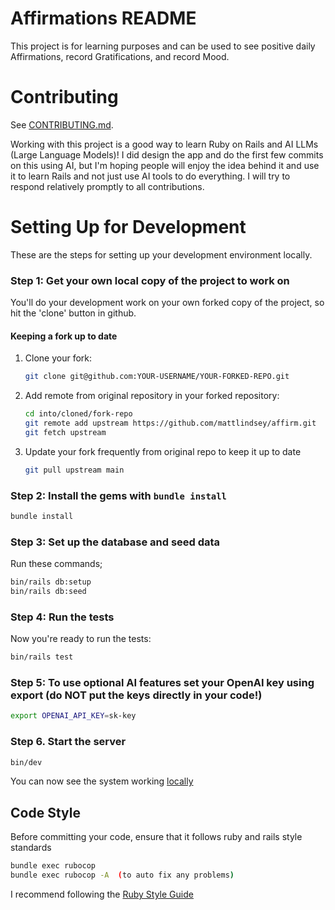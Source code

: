 # Affirmations README

This project is for learning purposes and can be used to see positive daily Affirmations, record Gratifications, and record Mood.

# Contributing

See [CONTRIBUTING.md](https://github.com/mattlindsey/affirm/blob/main/CONTRIBUTING.md).

Working with this project is a good way to learn Ruby on Rails and AI LLMs (Large Language Models)!
I did design the app and do the first few commits on this using AI, but I'm hoping people will enjoy the idea behind it and use it to learn Rails and not just use AI tools to do everything.  I will try to respond relatively promptly to all contributions.

# Setting Up for Development

These are the steps for setting up your development environment locally.

### Step 1: Get your own local copy of the project to work on

You'll do your development work on your own forked copy of the project, so hit the 'clone' button in github.

#### Keeping a fork up to date

1. Clone your fork:

   ```bash
   git clone git@github.com:YOUR-USERNAME/YOUR-FORKED-REPO.git
   ```

2. Add remote from original repository in your forked repository:

   ```bash
   cd into/cloned/fork-repo
   git remote add upstream https://github.com/mattlindsey/affirm.git
   git fetch upstream
   ```

3. Update your fork frequently from original repo to keep it up to date

   ```bash
   git pull upstream main
   ```

### Step 2: Install the gems with `bundle install`

```bash
bundle install
```

### Step 3: Set up the database and seed data

Run these commands;

```bash
bin/rails db:setup
bin/rails db:seed
```

### Step 4: Run the tests

Now you're ready to run the tests:

```bash
bin/rails test
```

### Step 5: To use optional AI features set your OpenAI key using export (do NOT put the keys directly in your code!)

```bash
export OPENAI_API_KEY=sk-key
```

### Step 6. Start the server

```bash
bin/dev
```

You can now see the system working [locally](http://localhost:3000)

## Code Style

Before committing your code, ensure that it follows ruby and rails style standards

```bash
bundle exec rubocop
bundle exec rubocop -A  (to auto fix any problems)
```

I recommend following the [Ruby Style Guide](https://github.com/rubocop-hq/ruby-style-guide)
